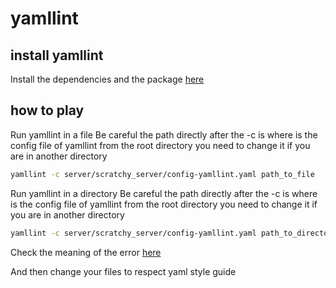 # yamllint

## install yamllint

 Install the dependencies and the package [here](../../server/README.md#how-to-run-package-version)

## how to play

 Run yamllint in a file
 Be careful the path directly after the -c is where is the config file of yamllint from the root directory you need to change it if you are in another directory
```sh
yamllint -c server/scratchy_server/config-yamllint.yaml path_to_file
```

Run yamllint in a directory
Be careful the path directly after the -c is where is the config file of yamllint from the root directory you need to change it if you are in another directory
```sh
yamllint -c server/scratchy_server/config-yamllint.yaml path_to_directory/.
```

 Check the meaning of the error [here](https://yamllint.readthedocs.io/en/stable/rules.html)

 And then change your files to respect yaml style guide